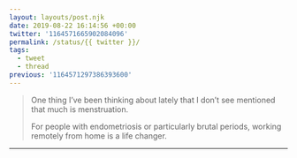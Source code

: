 ```yaml
---
layout: layouts/post.njk
date: 2019-08-22 16:14:56 +00:00
twitter: '1164571665902084096'
permalink: /status/{{ twitter }}/
tags: 
  - tweet
  - thread
previous: '1164571297386393600'
---
```


> One thing I’ve been thinking about lately that I don’t see mentioned that much is menstruation.
> 
> For people with endometriosis or particularly brutal periods, working remotely from home is a life changer.

---

